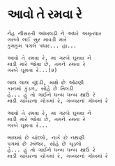 # આવો તે રમવા રે

    નેહ નીસરતી આંખલડી ને અધરે અમૃતધાર
    ગરબો લઈ સુર માવડી મારે
    કુમકુમ પગલે પધાર... હા...

    આવો તે રમવા રે, મા ગરબે ઘૂમવા ને
    માડી મારે જોવા છે, તમને રમતા રે
    ગરબે ઘૂમતા રે...(૨)

    લાલ લાલ ચૂંદડી, માથે છે ઓઢણી
    કાનમાં કુંડળ, સોહે છે તિલડી
    હે... હું તો ગાઈને ધન્ય ધન્ય થાઉં રે
    માડી ચાચરના ચોકમાં રે, ગબ્બરનાં ગોખમાં રે

    આવો તે રમવા રે, મા ગરબે ઘૂમવા ને
    માડી મારે જોવા છે, તમને રમતા રે
    ગરબે ઘૂમતા રે...

    ભાલમાં છે ચાંદલો, નાકે છે નથણી
    પગમાં છે ઝાંજર, સોહે છે ચૂડલો
    હે... હું તો ગાઈને ધન્ય ધન્ય થાઉં રે
    માડી ચાચરના ચોકમાં રે, ગબ્બરનાં ગોખમાં રે
